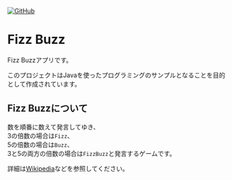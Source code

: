 [![GitHub](https://img.shields.io/badge/GitHub-FizzBuzz-brightgreen.svg?logo=GitHub)](https://github.com/mazeneko/fizz-buzz)

# Fizz Buzz

Fizz Buzzアプリです。

このプロジェクトはJavaを使ったプログラミングのサンプルとなることを目的として作成されています。

## Fizz Buzzについて

数を順番に数えて発言してゆき、  
3の倍数の場合は`Fizz`、  
5の倍数の場合は`Buzz`、  
3と5の両方の倍数の場合は`FizzBuzz`と発言するゲームです。

詳細は[Wikipedia](https://ja.wikipedia.org/wiki/Fizz_Buzz)などを参照してください。